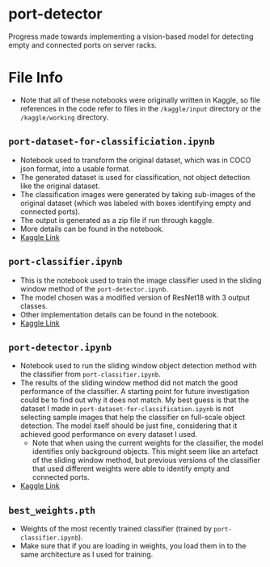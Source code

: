 # port-detector
Progress made towards implementing a vision-based model for detecting empty and connected ports on server racks.

# File Info
* Note that all of these notebooks were originally written in Kaggle, so file references in the code refer to files in the `/kaggle/input` directory or the `/kaggle/working` directory.

## `port-dataset-for-classificiation.ipynb`
* Notebook used to transform the original dataset, which was in COCO json format, into a usable format.
* The generated dataset is used for classification, not object detection like the original dataset.
* The classification images were generated by taking sub-images of the original dataset (which was labeled with boxes identifying empty and connected ports).
* The output is generated as a zip file if run through kaggle.
* More details can be found in the notebook.
* [Kaggle Link](https://www.kaggle.com/code/larsenbier/port-dataset-for-classification)

## `port-classifier.ipynb`
* This is the notebook used to train the image classifier used in the sliding window method of the `port-detector.ipynb`.
* The model chosen was a modified version of ResNet18 with 3 output classes.
* Other implementation details can be found in the notebook.
* [Kaggle Link](https://www.kaggle.com/code/larsenbier/port-classifier)

## `port-detector.ipynb`
* Notebook used to run the sliding window object detection method with the classifier from `port-classifier.ipynb`.
* The results of the sliding window method did not match the good performance of the classifier. A starting point for future investigation could be to find out why it does not match. My best guess is that the dataset I made in `port-dataset-for-classification.ipynb` is not selecting sample images that help the classifier on full-scale object detection. The model itself should be just fine, considering that it achieved good performance on every dataset I used.
  * Note that when using the current weights for the classifier, the model identifies only background objects. This might seem like an artefact of the sliding window method, but previous versions of the classifier that used different weights were able to identify empty and connected ports.
* [Kaggle Link](https://www.kaggle.com/code/larsenbier/port-detector)

## `best_weights.pth`
* Weights of the most recently trained classifier (trained by `port-classifier.ipynb`).
* Make sure that if you are loading in weights, you load them in to the same architecture as I used for training.
